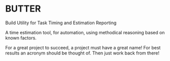 # BUTTER
Build Utility for Task Timing and Estimation Reporting

A time estimation tool, for automation, using methodical reasoning based on known factors.

For a great project to succeed, a project must have a great name! For best results an acronym should be thought of. Then just work back from there!
